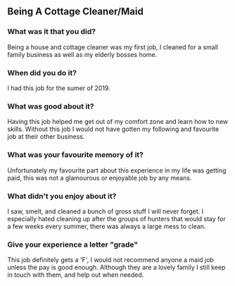 <h2> Being A Cottage Cleaner/Maid</h2>

<h3> What was it that you did? </h3>
<p>Being a house and cottage cleaner was my first job, I cleaned for a small family business as well as my elderly bosses home. </p>

<h3> When did you do it? </h3>
<p> I had this job for the sumer of 2019.</p>

<h3> What was good about it? </h3>
<p>Having this job helped me get out of my comfort zone and learn how to new skills. Without this job I would not have gotten my following and favourite job at their other business. </p>

<h3> What was your favourite memory of it? </h3>
<p> Unfortunately my favourite part about this experience in my life was getting paid, this was not a glamourous or enjoyable job by any means. </p>

<h3> What didn't you enjoy about it? </h3>
<p> I saw, smelt, and cleaned a bunch of gross stuff I will never forget. I especially hated cleaning up after the groups of hunters that would stay for a few weeks every summer, there was always a large mess to clean.</p>

<h3> Give your experience a letter "grade" </h3>
<p> This job definitely gets a 'F', I would not recommend anyone a maid job unless the pay is good enough. Although they are a lovely family I still keep in touch with them, and help out when needed. </p>
<br/>
<br/>